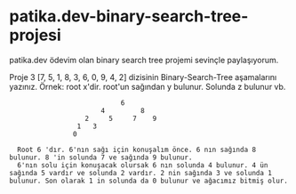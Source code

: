 # patika.dev-binary-search-tree-projesi
patika.dev ödevim olan binary search tree projemi sevinçle paylaşıyorum.

Proje 3
[7, 5, 1, 8, 3, 6, 0, 9, 4, 2] dizisinin Binary-Search-Tree aşamalarını yazınız.
Örnek: root x'dir. root'un sağından y bulunur. Solunda z bulunur vb.

                                6
                           4         8
                       2     5     7    9
                     1   3              
                    0      
      
      Root 6 'dır. 6'nın sağı için konuşalım önce. 6 nın sağında 8 bulunur. 8 'in solunda 7 ve sağında 9 bulunur.
      6'nın solu için konuşacak olursak 6 nın solunda 4 bulunur. 4 ün sağında 5 vardır ve solunda 2 vardır. 2 nin sağında 3 ve solunda 1 bulunur. Son olarak 1 in solunda da 0 bulunur ve ağacımız bitmiş olur.
